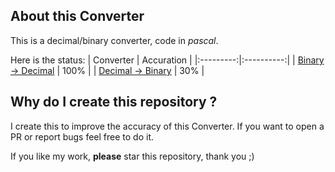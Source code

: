 ## About this Converter
This is a decimal/binary converter, code in _pascal_.

Here is the status:
| Converter | Accuration |
|:---------:|:----------:|
| [Binary -> Decimal](https://github.com/NguyenASang/Decimal-Binary_Converter/releases/download/v2.0.0/binary_to_number.exe) | 100% |
| [Decimal -> Binary](https://github.com/NguyenASang/Decimal-Binary_Converter/releases/download/v1.0.1/number_to_binary.exe) | 30% |

## Why do I create this repository ?
I create this to improve the accuracy of this Converter. If you want to open a PR or report bugs feel free to do it.

If you like my work, **please** star this repository, thank you ;)
